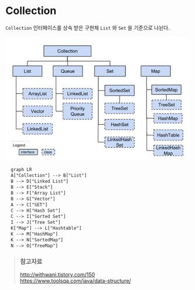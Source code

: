# Collection

`Collection` 인터페이스를 상속 받은 구현체 `List` 와 `Set` 을 기준으로 나뉜다.

![자바 자료구조](/img/A034.png)

```mermaid
  graph LR
  A["Collection"] --> B["List"]
  B --> D["Linked List"]
  B --> E["Stack"]
  B --> F["Array List"]
  B --> G["Vector"]
  A --> C["SET"]
  C --> H["Hash Set"]
  C --> I["Sorted Set"]
  I --> J["Tree Set"]
  K["Map"] --> L["Hashtable"]
  K --> M["HashMap"]
  K --> N["SortedMap"]
  N --> O["TreeMap"]
```

> ### 참고자료
> <http://withwani.tistory.com/150>  
> <https://www.toolsqa.com/java/data-structure/>